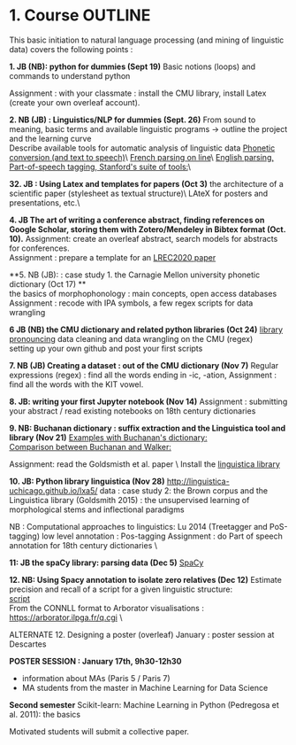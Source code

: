 # 1. Course OUTLINE

This basic initiation to natural language processing (and mining of linguistic data) covers the following points :

**1. JB (NB):  python for dummies (Sept 19)** 
Basic notions (loops) and commands to understand python 

Assignment : with your classmate : install the CMU library, install Latex (create your own overleaf account). 

**2. NB (JB) : Linguistics/NLP for dummies (Sept. 26)** 
From sound to meaning, basic terms and available linguistic programs
-> outline the project and the learning curve  
 Describe available tools for automatic analysis of linguistic data
  [Phonetic conversion (and text to speech)](https://tophonetics.com/)\\
  [French parsing on line](http://5.135.166.30/send2UDPIPE.html)\\
  [English parsing, Part-of-speech tagging, Stanford's suite of tools:](http://corenlp.run/)\\


**32. JB : Using Latex and templates for papers (Oct 3)**
the architecture of a scientific paper (stylesheet as textual structure)\\
LAteX for posters and presentations, etc.\\


**4. JB  The art of writing a conference abstract, finding references on Google Scholar, storing them with Zotero/Mendeley in Bibtex format (Oct. 10).**
Assignment: create an overleaf abstract, search models for abstracts for conferences. <br/>
Assignment : prepare a template for an [LREC2020 paper](https://lrec2020.lrec-conf.org/en/)


**5. NB (JB): : case study 1.  the Carnagie Mellon university phonetic dictionary (Oct 17) ** <br/>
the basics of morphophonology : main concepts, open access databases
Assignment : recode with IPA symbols, a few regex scripts for data wrangling 


**6 JB (NB) the CMU dictionary and related python libraries (Oct 24)**
[library pronouncing](https://pronouncing.readthedocs.io/en/latest/tutorial.html)
data cleaning  and data wrangling on the CMU (regex) <br/>
setting up your own github and post your first scripts <br/>


**7. NB (JB) Creating a dataset : out of the CMU dictionary (Nov 7)** 
Regular expressions (regex) : find all the words ending in -ic, -ation, 
Assignment : find all the words with the KIT vowel. 


**8. JB:  writing your first Jupyter notebook (Nov 14)**
Assignment : submitting your abstract / read existing notebooks on 18th century dictionaries <br/>

**9. NB: Buchanan dictionary : suffix extraction and the Linguistica tool and library (Nov 21)**
[Examples with Buchanan's dictionary:](https://nbviewer.jupyter.org/urls/gitlab.huma-num.fr/mshs-poitiers/forellis/dicodiachro/raw/master/Buchanan_eng.ipynb?flush_cache=true) <br/>
[Comparison between Buchanan and Walker:](https://nbviewer.jupyter.org/urls/gitlab.huma-num.fr/mshs-poitiers/forellis/dicodiachro/raw/master/Buchanan-Walker_Exploration-Syneresis.ipynb?flush_cache=true) <br/>

Assignment: read the Goldsmisth et al. paper \\
Install the [linguistica library](https://pypi.org/project/linguistica/) <br/>

**10. JB:  Python library linguistica (Nov 28)**
http://linguistica-uchicago.github.io/lxa5/
data : case study 2: the Brown corpus and the Linguistica library (Goldsmith 2015) : the unsupervised learning of morphological stems and inflectional paradigms

NB : Computational approaches to linguistics: Lu 2014  (Treetagger and PoS-tagging) low level annotation : Pos-tagging 
Assignment : do Part of speech annotation for 18th century dictionaries \\

**11:  JB the spaCy library: parsing data (Dec 5)** 
[SpaCy](https://spacy.io/)

**12. NB: Using Spacy annotation to isolate zero relatives (Dec 12)** 
Estimate precision and recall of a script for a given linguistic structure: <br/> 
[script](https://github.com/kimgerdes/SUD/blob/master/tools/searchRelatives.py) \
From the CONNLL format to Arborator visualisations : https://arborator.ilpga.fr/q.cgi \


ALTERNATE 12. Designing a poster (overleaf)
January : poster session at Descartes


**POSTER SESSION : January 17th, 9h30-12h30**
- information about MAs (Paris 5 / Paris 7)
- MA students from the master in Machine Learning for Data Science 

**Second semester** 
Scikit-learn: Machine Learning in Python (Pedregosa et al. 2011): the basics

Motivated students will submit a collective paper.
